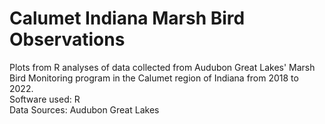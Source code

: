 # Calumet Indiana Marsh Bird Observations  
Plots from R analyses of data collected from Audubon Great Lakes' Marsh Bird Monitoring program in the Calumet region of Indiana from 2018 to 2022.  
Software used: R  
Data Sources: Audubon Great Lakes